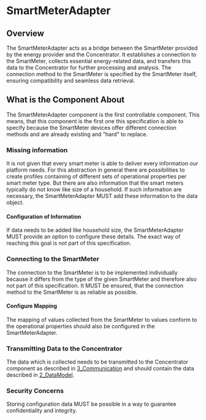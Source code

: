 # SmartMeterAdapter

## Overview

The SmartMeterAdapter acts as a bridge between the SmartMeter provided by the energy provider and the Concentrator. It establishes a connection to the SmartMeter, collects essential energy-related data, and transfers this data to the Concentrator for further processing and analysis. The connection method to the SmartMeter is specified by the SmartMeter itself, ensuring compatibility and seamless data retrieval.

## What is the Component About

The SmartMeterAdapter component is the first controllable component. This means, that this component is the first one this specification is able to specify because the SmartMeter devices offer different connection methods and are already existing and "hard" to replace.

### Missing information

It is not given that every smart meter is able to deliver every information our platform needs. For this abstraction in general there are possibilities to create profiles containing of different sets of operational properties per smart meter type. But there are also information that the smart meters typically do not know like size of a household. If such information are necessary, the SmartMeterAdapter MUST add these information to the data object.

#### Configuration of Information

If data needs to be added like household size, the SmartMeterAdapter MUST provide an option to configure these details. The exact way of reaching this goal is not part of this specification.

### Connecting to the SmartMeter

The connection to the SmartMeter is to be implemented individually because it differs from the type of the given SmartMeter and therefore also not part of this specification. It MUST be ensured, that the connection method to the SmartMeter is as reliable as possible.

#### Configure Mapping

The mapping of values collected from the SmartMeter to values conform to the operational properties should also be configured in the SmartMeterAdapter.

### Transmitting Data to the Concentrator

The data which is collected needs to be transmitted to the Concentrator component as described in [3_Communication](./../3_Communication/overview.md) and should contain the data described in [2_DataModel](./../2_DataModel/overview.md).

### Security Concerns

Storing configuration data MUST be possible in a way to guarantee confidentiality and integrity.
